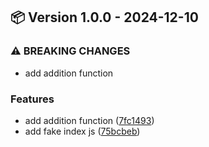 ## 📦 Version 1.0.0 - 2024-12-10


### ⚠ BREAKING CHANGES

* add addition function

### Features

* add addition function ([7fc1493](https://github.com/Loukhai/semantic-release-and-branching-strategy-pnpm/commit/7fc149386145b384c8acd9e95e3f035bc62d2329))
* add fake index js ([75bcbeb](https://github.com/Loukhai/semantic-release-and-branching-strategy-pnpm/commit/75bcbeb7c53d70effe740ab967bd3782f3a21ec1))
